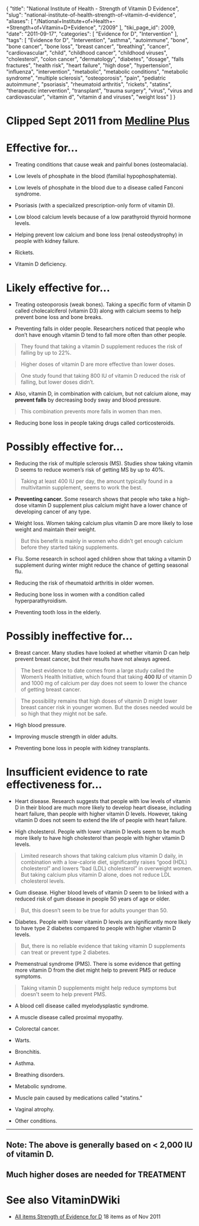 {
    "title": "National Institute of Health - Strength of Vitamin D Evidence",
    "slug": "national-institute-of-health-strength-of-vitamin-d-evidence",
    "aliases": [
        "/National+Institute+of+Health+-+Strength+of+Vitamin+D+Evidence",
        "/2009"
    ],
    "tiki_page_id": 2009,
    "date": "2011-09-17",
    "categories": [
        "Evidence for D",
        "Intervention"
    ],
    "tags": [
        "Evidence for D",
        "Intervention",
        "asthma",
        "autoimmune",
        "bone",
        "bone cancer",
        "bone loss",
        "breast cancer",
        "breathing",
        "cancer",
        "cardiovascular",
        "child",
        "childhood cancer",
        "childhood viruses",
        "cholesterol",
        "colon cancer",
        "dermatology",
        "diabetes",
        "dosage",
        "falls fractures",
        "health risk",
        "heart failure",
        "high dose",
        "hypertension",
        "influenza",
        "intervention",
        "metabolic",
        "metabolic conditions",
        "metabolic syndrome",
        "multiple sclerosis",
        "osteoporosis",
        "pain",
        "pediatric autoimmune",
        "psoriasis",
        "rheumatoid arthritis",
        "rickets",
        "statins",
        "therapeutic intervention",
        "transplant",
        "trauma surgery",
        "virus",
        "virus and cardiovascular",
        "vitamin d",
        "vitamin d and viruses",
        "weight loss"
    ]
}


# Clipped Sept 2011 from [Medline Plus](http://www.nlm.nih.gov/medlineplus/druginfo/natural/929.html)

# Effective for...

* Treating conditions that cause weak and painful bones (osteomalacia).

* Low levels of phosphate in the blood (familial hypophosphatemia).

* Low levels of phosphate in the blood due to a disease called Fanconi syndrome.

* Psoriasis (with a specialized prescription-only form of vitamin D).

* Low blood calcium levels because of a low parathyroid thyroid hormone levels.

* Helping prevent low calcium and bone loss (renal osteodystrophy) in people with kidney failure.

* Rickets.

* Vitamin D deficiency.

# Likely effective for...

* Treating osteoporosis (weak bones). Taking a specific form of vitamin D called cholecalciferol (vitamin D3) along with calcium seems to help prevent bone loss and bone breaks.

* Preventing falls in older people. Researchers noticed that people who don’t have enough vitamin D tend to fall more often than other people. 

> They found that taking a vitamin D supplement reduces the risk of falling by up to 22%. 

> Higher doses of vitamin D are more effective than lower doses. 

> One study found that taking 800 IU of vitamin D reduced the risk of falling, but lower doses didn’t.

* Also, vitamin D, in combination with calcium, but not calcium alone, may  **prevent falls**  by decreasing body sway and blood pressure. 

> This combination prevents more falls in women than men.

* Reducing bone loss in people taking drugs called corticosteroids.

# Possibly effective for...

* Reducing the risk of multiple sclerosis (MS). Studies show taking vitamin D seems to reduce women’s risk of getting MS by up to 40%. 

> Taking at least 400 IU per day, the amount typically found in a multivitamin supplement, seems to work the best.

*  **Preventing cancer.**  Some research shows that people who take a high-dose vitamin D supplement plus calcium might have a lower chance of developing cancer of any type.

* Weight loss. Women taking calcium plus vitamin D are more likely to lose weight and maintain their weight. 

> But this benefit is mainly in women who didn’t get enough calcium before they started taking supplements.

* Flu. Some research in school aged children show that taking a vitamin D supplement during winter might reduce the chance of getting seasonal flu.

* Reducing the risk of rheumatoid arthritis in older women.

* Reducing bone loss in women with a condition called hyperparathyroidism.

* Preventing tooth loss in the elderly.

# Possibly ineffective for...

* Breast cancer. Many studies have looked at whether vitamin D can help prevent breast cancer, but their results have not always agreed. 

> The best evidence to date comes from a large study called the Women’s Health Initiative, which found that taking  **400 IU**  of vitamin D and 1000 mg of calcium per day does not seem to lower the chance of getting breast cancer. 

> The possibility remains that high doses of vitamin D might lower breast cancer risk in younger women. But the doses needed would be so high that they might not be safe.

* High blood pressure.

* Improving muscle strength in older adults.

* Preventing bone loss in people with kidney transplants.

# Insufficient evidence to rate effectiveness for...

* Heart disease. Research suggests that people with low levels of vitamin D in their blood are much more likely to develop heart disease, including heart failure, than people with higher vitamin D levels. However, taking vitamin D does not seem to extend the life of people with heart failure.

* High cholesterol. People with lower vitamin D levels seem to be much more likely to have high cholesterol than people with higher vitamin D levels. 

> Limited research shows that taking calcium plus vitamin D daily, in combination with a low-calorie diet, significantly raises “good (HDL) cholesterol” and lowers “bad (LDL) cholesterol” in overweight women. But taking calcium plus vitamin D alone, does not reduce LDL cholesterol levels.

* Gum disease. Higher blood levels of vitamin D seem to be linked with a reduced risk of gum disease in people 50 years of age or older. 

> But, this doesn’t seem to be true for adults younger than 50.

* Diabetes. People with lower vitamin D levels are significantly more likely to have type 2 diabetes compared to people with higher vitamin D levels. 

> But, there is no reliable evidence that taking vitamin D supplements can treat or prevent type 2 diabetes.

* Premenstrual syndrome (PMS). There is some evidence that getting more vitamin D from the diet might help to prevent PMS or reduce symptoms. 

> Taking vitamin D supplements might help reduce symptoms but doesn't seem to help prevent PMS.

* A blood cell disease called myelodysplastic syndrome.

* A muscle disease called proximal myopathy.

* Colorectal cancer.

* Warts.

* Bronchitis.

* Asthma.

* Breathing disorders.

* Metabolic syndrome.

* Muscle pain caused by medications called "statins."

* Vaginal atrophy.

* Other conditions.

- - - - - - - 

## Note: The above is generally based on < 2,000 IU of vitamin D.

## Much higher doses are needed for TREATMENT

# See also VitaminDWiki

* [All items Strength of Evidence for D](https://www.VitaminDWiki.com/tiki-browse_categories.php?parentId=86&sort_mode=created_desc) 18 items as of Nov 2011